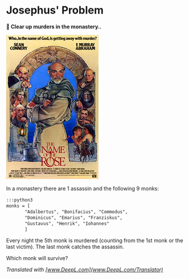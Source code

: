
# Josephus' Problem

**🎯 Clear up murders in the monastery..**

![Sean Connery hunts the monk-killer](monks.jpg)

In a monastery there are 1 assassin and the following 9 monks:

    :::python3
    monks = [
           "Adalbertus", "Bonifacius", "Commodus",
           "Dominicus", "Emarius", "Franziskus",
           "Gustavus", "Henrik", "Iohannes"
           ]

Every night the 5th monk is murdered (counting from the 1st monk or the last victim). The last monk catches the assassin.

Which monk will survive?

*Translated with [www.DeepL.com](www.DeepL.com/Translator)*
